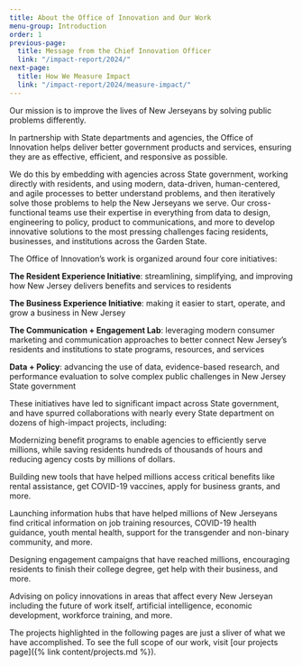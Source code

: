 ```yaml
---
title: About the Office of Innovation and Our Work
menu-group: Introduction
order: 1
previous-page:
  title: Message from the Chief Innovation Officer
  link: "/impact-report/2024/"
next-page:
  title: How We Measure Impact
  link: "/impact-report/2024/measure-impact/"
---
```


Our mission is to improve the lives of New Jerseyans by solving public problems differently.

In partnership with State departments and agencies, the Office of Innovation helps deliver better government products and services, ensuring they are as effective, efficient, and responsive as possible.

We do this by embedding with agencies across State government, working directly with residents, and using modern, data-driven, human-centered, and agile processes to better understand problems, and then iteratively solve those problems to help the New Jerseyans we serve. Our cross-functional teams use their expertise in everything from data to design, engineering to policy, product to communications, and more to develop innovative solutions to the most pressing challenges facing residents, businesses, and institutions across the Garden State.

The Office of Innovation’s work is organized around four core initiatives:

<div class="usa-alert usa-alert--info usa-alert--no-icon">
    <div class="usa-alert__body">
        <p class="usa-alert__text"><strong>The Resident Experience Initiative</strong>: streamlining, simplifying, and improving how New Jersey delivers benefits and services to residents</p>
    </div>
</div>

<div class="usa-alert usa-alert--info usa-alert--no-icon">
    <div class="usa-alert__body">
        <p class="usa-alert__text"><strong>The Business Experience Initiative</strong>: making it easier to start, operate, and grow a business in New Jersey</p>
    </div>
</div>

<div class="usa-alert usa-alert--info usa-alert--no-icon">
    <div class="usa-alert__body">
        <p class="usa-alert__text"><strong>The Communication + Engagement Lab</strong>: leveraging modern consumer marketing and communication approaches to better connect New Jersey’s residents and institutions to state programs, resources, and services</p>
    </div>
</div>

<div class="usa-alert usa-alert--info usa-alert--no-icon">
    <div class="usa-alert__body">
        <p class="usa-alert__text"><strong>Data + Policy</strong>: advancing the use of data, evidence-based research, and performance evaluation to solve complex public challenges in New Jersey State government</p>
    </div>
</div>

These initiatives have led to significant impact across State government, and have spurred collaborations with nearly every State department on dozens of high-impact projects, including:

<div class="usa-alert usa-alert--info usa-alert--no-icon">
    <div class="usa-alert__body">
        <p class="usa-alert__text">Modernizing benefit programs to enable agencies to efficiently serve millions, while saving residents hundreds of thousands of hours and reducing agency costs by millions of dollars.</p>
    </div>
</div>

<div class="usa-alert usa-alert--info usa-alert--no-icon">
    <div class="usa-alert__body">
        <p class="usa-alert__text">Building new tools that have helped millions access critical benefits like rental assistance, get COVID-19 vaccines, apply for business grants, and more.</p>
    </div>
</div>

<div class="usa-alert usa-alert--info usa-alert--no-icon">
    <div class="usa-alert__body">
        <p class="usa-alert__text">Launching information hubs that have helped millions of New Jerseyans find critical information on job training resources, COVID-19 health guidance, youth mental health, support for the transgender and non-binary community, and more.</p>
    </div>
</div>
<div class="usa-alert usa-alert--info usa-alert--no-icon">
    <div class="usa-alert__body">
        <p class="usa-alert__text">Designing engagement campaigns that have reached millions, encouraging residents to finish their college degree, get help with their business, and more.</p>
    </div>
</div>
<div class="usa-alert usa-alert--info usa-alert--no-icon">
    <div class="usa-alert__body">
        <p class="usa-alert__text">Advising on policy innovations in areas that affect every New Jerseyan including the future of work itself, artificial intelligence, economic development, workforce training, and more.</p>
    </div>
</div>

The projects highlighted in the following pages are just a sliver of what we have accomplished. To see the full scope of our work, visit [our projects page]({% link content/projects.md %}).
